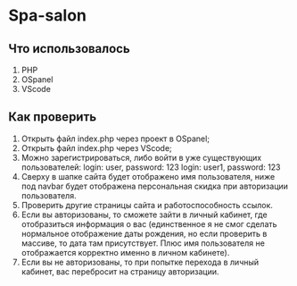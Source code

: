 ﻿# Spa-salon

## Что использовалось

1. PHP
2. OSpanel
3. VScode

## Как проверить

1. Открыть файл index.php через проект в OSpanel;
2. Открыть файл index.php через VScode;
3. Можно зарегистрироваться, либо войти в уже существующих пользователей:
login: user, password: 123
login: user1, password: 123
4. Сверху в шапке сайта будет отображено имя пользователя, ниже под navbar будет отображена персональная скидка при авторизации пользователя.
5. Проверить другие страницы сайта и работоспособность ссылок.
6. Если вы авторизованы, то сможете зайти в личный кабинет, где отобразиться информация о вас (единственное я не смог сделать нормальное отображение даты рождения, но если проверить в массиве, то дата там присутствует. Плюс имя пользователя не отображается корректно именно в личном кабинете).
7. Если вы не авторизованы, то при попытке перехода в личный кабинет, вас перебросит на страницу авторизации.
